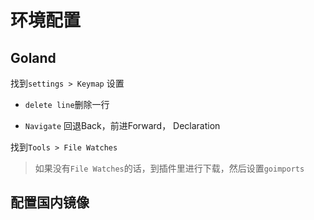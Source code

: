 # 环境配置
## Goland
找到`settings > Keymap`
设置
- `delete line`删除一行

-  `Navigate` 回退Back，前进Forward， Declaration

找到`Tools > File Watches`

> 如果没有`File Watches`的话，到插件里进行下载，然后设置`goimports`

## 配置国内镜像